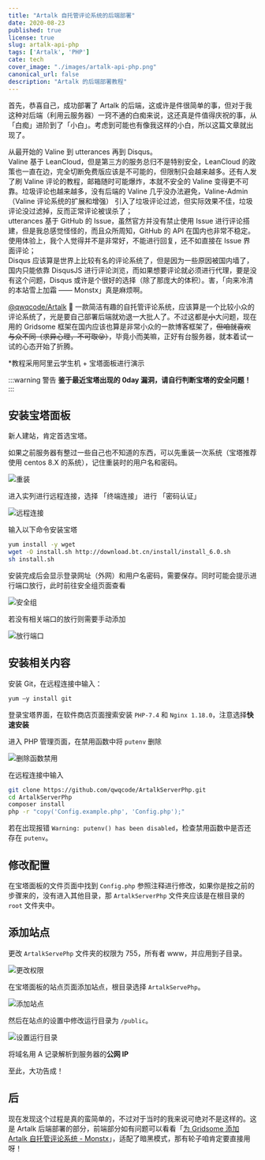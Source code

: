 ```yaml
---
title: "Artalk 自托管评论系统的后端部署"
date: 2020-08-23
published: true
license: true
slug: artalk-api-php
tags: ['Artalk', 'PHP']
cate: tech
cover_image: "./images/artalk-api-php.png"
canonical_url: false
description: "Artalk 的后端部署教程"
---
```


首先，恭喜自己，成功部署了 Artalk 的后端，这或许是件很简单的事，但对于我这种对后端（利用云服务器）一窍不通的白痴来说，这还真是件值得庆祝的事，从「白痴」进阶到了「小白」。考虑到可能也有像我这样的小白，所以这篇文章就出现了。

从最开始的 Valine 到 utterances 再到 Disqus。  
Valine 基于 LeanCloud，但是第三方的服务总归不是特别安全，LeanCloud 的政策也一直在边，完全切断免费版应该是不可能的，但限制只会越来越多。还有人发了刷 Valine 评论的教程，邮箱随时可能爆炸，本就不安全的 Valine 变得更不可靠。垃圾评论也越来越多，没有后端的 Valine 几乎没办法避免，Valine-Admin（Valine 评论系统的扩展和增强） 引入了垃圾评论过滤，但实际效果不佳，垃圾评论没过滤掉，反而正常评论被误杀了；  
utterances 基于 GitHub 的 Issue，虽然官方并没有禁止使用 Issue 进行评论搭建，但是我总感觉怪怪的，而且众所周知，GitHub 的 API 在国内也非常不稳定。使用体验上，我个人觉得并不是非常好，不能进行回复，还不如直接在 Issue 界面评论；  
Disqus 应该算是世界上比较有名的评论系统了，但是因为一些原因被国内墙了，国内只能依靠 DisqusJS 进行评论浏览，而如果想要评论就必须进行代理，要是没有这个问题，Disqus 或许是个很好的选择（除了那庞大的体积）。害，「向来冷清的本站雪上加霜 —— Monstx」真是麻烦啊。

[@qwqcode/Artalk](https://github.com/qwqcode/Artalk) 🌌 一款简洁有趣的自托管评论系统，应该算是一个比较小众的评论系统了，光是要自己部署后端就劝退一大批人了。不过这都是~~小~~大问题，现在用的 Gridsome 框架在国内应该也算是非常小众的一款博客框架了，~~但咱就喜欢与众不同（求异心理，不可取😜）~~，毕竟小而美嘛，正好有台服务器，就本着试一试的心态开始了折腾。

*教程采用阿里云学生机 + 宝塔面板进行演示

:::warning 警告
**鉴于最近宝塔出现的 0day 漏洞，请自行判断宝塔的安全问题！**
:::

## 安装宝塔面板

新人建站，肯定首选宝塔。

如果之前服务器有整过一些自己也不知道的东西，可以先重装一次系统（宝塔推荐使用 centos 8.X 的系统），记住重装时的用户名和密码。

![重装](https://rmt.dogedoge.com/fetch/royce/storage/artalk-api-php/re-install.png?fmt=webp)

进入实列进行远程连接，选择 「终端连接」 进行 「密码认证」

![远程连接](https://rmt.dogedoge.com/fetch/royce/storage/artalk-api-php/remote.png?fmt=webp)

输入以下命令安装宝塔

```bash
yum install -y wget
wget -O install.sh http://download.bt.cn/install/install_6.0.sh
sh install.sh
```

安装完成后会显示登录网址（外网）和用户名密码，需要保存。同时可能会提示进行端口放行，此时前往安全组页面查看

![安全组](https://rmt.dogedoge.com/fetch/royce/storage/artalk-api-php/safe.png?fmt=webp)

若没有相关端口的放行则需要手动添加

![放行端口](https://rmt.dogedoge.com/fetch/royce/storage/artalk-api-php/port.png?fmt=webp)

## 安装相关内容

安装 Git，在远程连接中输入：

```bash
yum –y install git
```

登录宝塔界面，在软件商店页面搜索安装 `PHP-7.4` 和 `Nginx 1.18.0`，注意选择**快速安装**

进入 PHP 管理页面，在禁用函数中将 `putenv` 删除

![删除函数禁用](https://rmt.dogedoge.com/fetch/royce/storage/artalk-api-php/putenv.png?fmt=webp)

在远程连接中输入

```bash
git clone https://github.com/qwqcode/ArtalkServerPhp.git
cd ArtalkServerPhp
composer install
php -r "copy('Config.example.php', 'Config.php');"
```

若在出现报错 `Warning: putenv() has been disabled`，检查禁用函数中是否还存在 `putenv`。

## 修改配置

在宝塔面板的文件页面中找到 `Config.php` 参照注释进行修改，如果你是按之前的步骤来的，没有进入其他目录，那 `ArtalkServerPhp` 文件夹应该是在根目录的 `root` 文件夹中。

## 添加站点

更改 `ArtalkServePhp` 文件夹的权限为 755，所有者 www，并应用到子目录。

![更改权限](https://rmt.dogedoge.com/fetch/royce/storage/artalk-api-php/authority.png?fmt=webp)

在宝塔面板的站点页面添加站点，根目录选择 `ArtalkServePhp`。

![添加站点](https://rmt.dogedoge.com/fetch/royce/storage/artalk-api-php/site.png?fmt=webp&q=80)

然后在站点的设置中修改运行目录为 `/public`。

![设置运行目录](https://rmt.dogedoge.com/fetch/royce/storage/artalk-api-php/run_directory.png?fmt=webp)

将域名用 A 记录解析到服务器的**公网 IP**

至此，大功告成！

## 后

现在发现这个过程是真的蛮简单的，不过对于当时的我来说可绝对不是这样的。这是 Artalk 后端部署的部分，前端部分如有问题可以看看「[为 Gridsome 添加 Artalk 自托管评论系统 - Monstx](https://blog.monsterx.cn/code/use-self-hosted-comment-system-in-gridsome/)」，适配了暗黑模式，那有轮子咱肯定要直接用呀！
